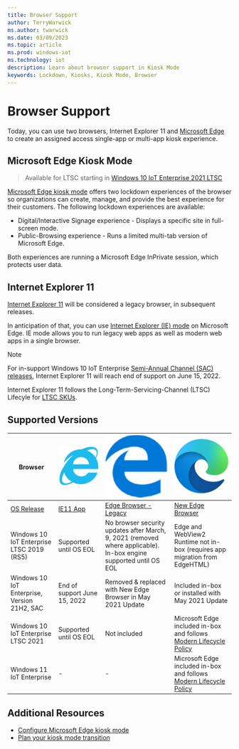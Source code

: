```yaml
---
title: Browser Support
author: TerryWarwick
ms.author: twarwick
ms.date: 03/09/2023
ms.topic: article
ms.prod: windows-iot
ms.technology: iot
description: Learn about browser support in Kiosk Mode
keywords: Lockdown, Kiosks, Kiosk Mode, Browser
---
```


# Browser Support
Today, you can use two browsers, Internet Explorer 11 and [Microsoft Edge](/deployedge/microsoft-edge-configure-kiosk-mode) to create an assigned access single-app or multi-app kiosk experience.

## Microsoft Edge Kiosk Mode

> Available for LTSC starting in [Windows 10 IoT Enterprise 2021 LTSC](/windows/iot/product-family/what's-new-in-windows-10-iot-enterprise-21h2)

[Microsoft Edge kiosk mode](/deployedge/microsoft-edge-configure-kiosk-mode) offers two lockdown experiences of the browser so organizations can create, manage, and provide the best experience for their customers. The following lockdown experiences are available:

* Digital/Interactive Signage experience - Displays a specific site in full-screen mode.
* Public-Browsing experience - Runs a limited multi-tab version of Microsoft Edge.

Both experiences are running a Microsoft Edge InPrivate session, which protects user data.


## Internet Explorer 11
[Internet Explorer 11](/internet-explorer/internet-explorer) will be considered a legacy browser, in subsequent releases.

In anticipation of that, you can use [Internet Explorer (IE) mode](/deployedge/edge-ie-mode) on Microsoft Edge. IE mode allows you to run legacy web apps as well as modern web apps in a single browser.

> [!NOTE]
> For in-support Windows 10 IoT Enterprise [Semi-Annual Channel (SAC) releases](/lifecycle/products/windows-10-iot-enterprise), Internet Explorer 11 will reach end of support on June 15, 2022.
>
> Internet Explorer 11 follows the Long-Term-Servicing-Channel (LTSC) Lifecyle for [LTSC SKUs](/windows/iot/product-family/product-lifecycle?tabs=2021).

## Supported Versions
| Browser | ![Internet Explorer 11](./media/IE11.png) | ![Microsoft Edge Legacy](./media/Microsoft-Edge-Legacy.png) | ![New Microsoft Edge](./media/Microsoft-Edge-New.png) |
|--|--|--|--|
| [OS Release](/windows/iot/product-family/product-lifecycle) | [IE11 App](/internet-explorer/internet-explorer) | [Edge Browser - Legacy](/deployedge/microsoft-edge-kiosk-mode-transition-plan) | [New Edge Browser](/deployedge/microsoft-edge-configure-kiosk-mode) |
| Windows 10 IoT Enterprise LTSC 2019 (RS5) | Supported until OS EOL | No browser security updates after March, 9, 2021 (removed where applicable). In-box engine supported until OS EOL | Edge and WebView2 Runtime not in-box (requires app migration from EdgeHTML) |
| Windows 10 IoT Enterprise, Version 21H2, SAC | End of support June 15, 2022 | Removed & replaced with New Edge Browser in May 2021 Update | Included in-box or installed with May 2021 Update |
| Windows 10 IoT Enterprise LTSC 2021 | Supported until OS EOL | Not included | Microsoft Edge included in-box and follows [Modern Lifecycle Policy](/lifecycle/policies/modern) |
| Windows 11 IoT Enterprise | - | - | Microsoft Edge included in-box and follows [Modern Lifecycle Policy](/lifecycle/policies/modern) |

## Additional Resources
* [Configure Microsoft Edge kiosk mode](/deployedge/microsoft-edge-configure-kiosk-mode)
* [Plan your kiosk mode transition](/deployedge/microsoft-edge-kiosk-mode-transition-plan)
